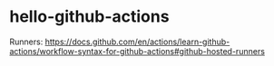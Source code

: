 # hello-github-actions

Runners: https://docs.github.com/en/actions/learn-github-actions/workflow-syntax-for-github-actions#github-hosted-runners
